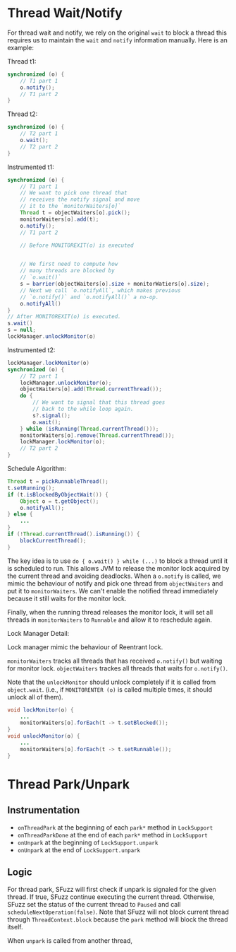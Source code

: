 # Thread Wait/Notify

For thread wait and notify, we rely on the original `wait` to block a thread
this requires us to maintain the `wait` and `notify` information manually.
Here is an example:

Thread t1:

```java
synchronized (o) {
    // T1 part 1
    o.notify();
    // T1 part 2
}
```

Thread t2:

```java
synchronized (o) {
    // T2 part 1
    o.wait();
    // T2 part 2
}
```


Instrumented t1:
```java
synchronized (o) {
    // T1 part 1
    // We want to pick one thread that
    // receives the notify signal and move
    // it to the `monitorWaiters[o]`
    Thread t = objectWaiters[o].pick();
    monitorWaiters[o].add(t);
    o.notify();
    // T1 part 2

    // Before MONITOREXIT(o) is executed


    // We first need to compute how
    // many threads are blocked by
    // `o.wait()`
    s = barrier(objectWaiters[o].size + monitorWatiers[o].size);
    // Next we call `o.notifyAll`, which makes previous
    // `o.notify()` and `o.notifyAll()` a no-op.
    o.notifyAll()
}
// After MONITOREXIT(o) is executed.
s.wait()
s = null;
lockManager.unlockMonitor(o)
```

Instrumented t2:

```java
lockManager.lockMonitor(o)
synchronized (o) {
    // T2 part 1
    lockManager.unlockMonitor(o);
    objectWaiters[o].add(Thread.currentThread());
    do {
        // We want to signal that this thread goes
        // back to the while loop again.
        s?.signal();
        o.wait();
    } while (isRunning(Thread.currentThread()));
    monitorWaiters[o].remove(Thread.currentThread());
    lockManager.lockMonitor(o);
    // T2 part 2
}
```

Schedule Algorithm:
```java
Thread t = pickRunnableThread();
t.setRunning();
if (t.isBlockedByObjectWait()) {
    Object o = t.getObject();
    o.notifyAll();
} else {
    ...
}
if (!Thread.currentThread().isRunning()) {
    blockCurrentThread();
}
```

The key idea is to use `do { o.wait() } while (...)` to block a thread until it is scheduled to run.
This allows JVM to release the monitor lock acquired by the current thread and avoiding deadlocks.
When a `o.notify` is called, we mimic the behaviour of notify and pick one thread from `objectWaiters`
and put it to `monitorWaiters`. We can't enable the notified thread immediately because it still waits
for the monitor lock.

Finally, when the running thread releases the monitor lock, it will set all threads in `monitorWaiters` to
`Runnable` and allow it to reschedule again.



Lock Manager Detail:

Lock manager mimic the behaviour of Reentrant lock.

`monitorWaiters` tracks all threads that has received `o.notify()` but waiting for monitor lock.
`objectWaiters` trackes all threads that waits for `o.notify()`.


Note that the `unlockMonitor` should unlock completely if it is called from
`object.wait`. (i.e., if
`MONITORENTER (o)` is called multiple times, it should unlock all of them).

```java
void lockMonitor(o) {
    ...
    monitorWaiters[o].forEach(t -> t.setBlocked());
}
void unlockMonitor(o) {
    ...
    monitorWaiters[o].forEach(t -> t.setRunnable());
}
```




# Thread Park/Unpark

## Instrumentation

- `onThreadPark` at the beginning of each `park*` method in `LockSupport`
- `onThreadParkDone` at the end of each `park*` method in `LockSupport`
- `onUnpark` at the beginning of `LockSupport.unpark`
- `onUnpark` at the end of `LockSupport.unpark`

## Logic

For thread park, SFuzz will first check if unpark is signaled for the given thread.
If true, SFuzz continue executing the current thread. Otherwise, SFuzz set the status
of the current thread to `Paused` and call `scheduleNextOperation(false)`. Note that SFuzz
will not block current thread through `ThreadContext.block` because the `park` method
will block the thread itself.


When `unpark` is called from another thread,